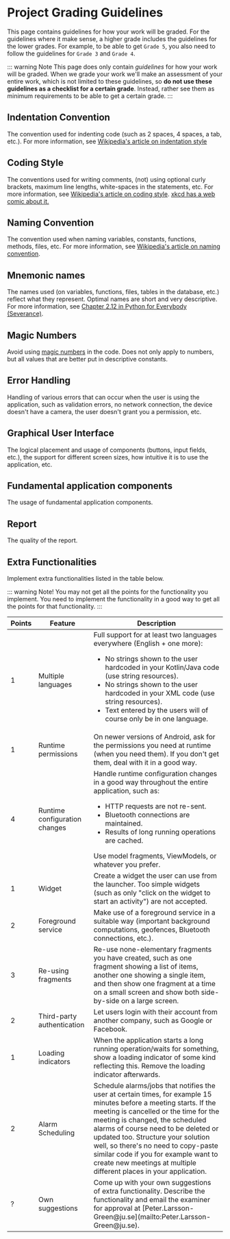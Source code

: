 # Project Grading Guidelines
This page contains guidelines for how your work will be graded. For the guidelines where it make sense, a higher grade includes the guidelines for the lower grades. For example, to be able to get `Grade 5`, you also need to follow the guidelines for `Grade 3` and `Grade 4`.

::: warning Note
This page does only contain *guidelines* for how your work will be graded. When we grade your work we'll make an assessment of your entire work, which is not limited to these guidelines, so **do not use these guidelines as a checklist for a certain grade**. Instead, rather see them as minimum requirements to be able to get a certain grade.
:::

## Indentation Convention
The convention used for indenting code (such as 2 spaces, 4 spaces, a tab, etc.). For more information, see [Wikipedia's article on indentation style](https://en.wikipedia.org/wiki/Indentation_style)

<GradingGuideline
	gradeU="No indentation convention has been used or there exists too many places where the convention has not been followed."
	grade3="The same indentation convention is mostly used, but at a few places the convention has not been followed."
	grade4="Each file correctly use an indentation convention, but different conventions are used in different files, and there's no consistency in when to use which one."
	grade5="The same indentation convention is consistently used across all files of the same type."
/>

## Coding Style
The conventions used for writing comments, (not) using optional curly brackets, maximum line lengths, white-spaces in the statements, etc. For more information, see [Wikipedia's article on coding style](https://en.wikibooks.org/wiki/Computer_Programming/Coding_Style). [xkcd has a web comic about it.](https://xkcd.com/1513/)

<GradingGuideline
	gradeU="No coding style has been used or there exists too many places where the style has not been followed."
	grade3="The same coding style is mostly used, but at a few places the style has not been followed."
	grade4="The same coding style is consistently used in each file, although individual files (even of the same type) use different coding styles."
	grade5="The same coding style is consistently used across all files of the same type."
/>

## Naming Convention
The convention used when naming variables, constants, functions, methods, files, etc. For more information, see [Wikipedia's article on naming convention](https://en.wikipedia.org/wiki/Naming_convention_(programming)).

<GradingGuideline
	gradeU="No naming convention has been used or there exists too many places where the convention has not been followed."
	grade3="The same naming convention is mostly used, but at a few places the convention has not been followed."
	grade4="The same naming convention is consistently used in each file, although individual files (even of the same type) use different naming conventions."
	grade5="The same naming convention is consistently used across all files of the same type."
/>

## Mnemonic names
The names used (on variables, functions, files, tables in the database, etc.) reflect what they represent. Optimal names are short and very descriptive. For more information, see [Chapter 2.12 in Python for Everybody (Severance)](https://eng.libretexts.org/Bookshelves/Computer_Science/Book%3A_Python_for_Everybody_(Severance)/2%3A_Variables%2C_Expressions%2C_and_Statements/2.12%3A_Choosing_Mnemonic_Variable_Names).

<GradingGuideline
	gradeU="Many names are not mnemonic."
	grade3="Many names (at least 90%) are mnemonic."
	grade4="Almost all names (at least 95%) are mnemonic."
	grade5="All names (100%) are mnemonic."
/>

## Magic Numbers
Avoid using [magic numbers](https://en.wikipedia.org/wiki/Magic_number_%28programming%29#Unnamed_numerical_constants) in the code. Does not only apply to numbers, but all values that are better put in descriptive constants.

<GradingGuideline
	gradeU="3 or more magic numbers exist."
	grade3="At most 2 magic numbers exist."
	grade4="At most 1 magic number exists."
	grade5="No magic numbers exist."
/>

## Error Handling
Handling of various errors that can occur when the user is using the application, such as validation errors, no network connection, the device doesn't have a camera, the user doesn't grant you a permission, etc.

<GradingGuideline
	gradeU="Errors are not handled, or the error messages shown are confusing to the user."
	grade3="Handles and display error messages for at least 90% of the errors that can occur."
	grade4="Handles and display error messages for at least 95% of the errors that can occur."
	grade5="Handles and display error messages for all errors that can occur."
/>

## Graphical User Interface
The logical placement and usage of components (buttons, input fields, etc.), the support for different screen sizes, how intuitive it is to use the application, etc.

<GradingGuideline
	gradeU="-"
	grade3="The user understands how to use the application without external instructions."
	grade4="-"
	grade5="-"
/>

## Fundamental application components
The usage of fundamental application components.

<GradingGuideline
	gradeU="-"
	grade3="Fundamental application components are used."
	grade4="Fundamental application components are mostly used properly, such as code belonging in a service is written in a service."
	grade5="Fundamental application components are used properly, including the communication between them (for example no global variables)."
/>

## Report
The quality of the report.

<GradingGuideline
	gradeU="The reader does not get a good understanding of what the project is about (the problem and the solution) nor how the solution works/will be used/has been implemented."
	grade3="The readers gets a good understanding of what the project is about and how the solution works/will be used/has been implemented. Figures are used, they have been numbered and given descriptive captions, and they are referred to from the main text using their figure numbers. The text does not contain obvious spelling mistake nor incomprehensible sentences."
	grade4="Chapters and sub-chapters are properly used to give the report a good structure. The reader can easily find the specific information she's looking for in the expected chapter/sub-chapter."
	grade5="Everything with the report is great."
/>

## Extra Functionalities
Implement extra functionalities listed in the table below.

<GradingGuideline
	gradeU="Not applicable."
	grade3="Implement extra functionalities worth at least 3 points in total."
	grade4="Implement extra functionalities worth at least 7 points in total."
	grade5="Implement extra functionalities worth at least 11 points in total."
/>

::: warning Note!
You may not get all the points for the functionality you implement. You need to implement the functionality in a good way to get all the points for that functionality.
:::

<table>
    <thead>
        <tr>
            <th>Points</th>
            <th>Feature</th>
            <th>Description</th>
        </tr>
    </thead>
    <tbody>
        <tr>
            <td>1</td>
            <td>Multiple languages</td>
            <td>
                Full support for at least two languages everywhere (English + one more):
                <ul>
                    <li>No strings shown to the user hardcoded in your Kotlin/Java code (use string resources).</li>
                    <li>No strings shown to the user hardcoded in your XML code (use string resources).</li>
                    <li>Text entered by the users will of course only be in one language.</li>
                </ul>
            </td>
        </tr>
        <tr>
            <td>1</td>
            <td>Runtime permissions</td>
            <td>On newer versions of Android, ask for the permissions you need at runtime (when you need them). If you don't get them, deal with it in a good way.</td>
        </tr>
        <tr>
            <td>4</td>
            <td>Runtime configuration changes</td>
            <td>
                Handle runtime configuration changes in a good way throughout the entire application, such as:
                <ul>
                    <li>HTTP requests are not re-sent.</li>
                    <li>Bluetooth connections are maintained.</li>
                    <li>Results of long running operations are cached.</li>
                </ul>
                Use model fragments, ViewModels, or whatever you prefer.
            </td>
        </tr>
        <tr>
            <td>1</td>
            <td>Widget</td>
            <td>Create a widget the user can use from the launcher. Too simple widgets (such as only "click on the widget to start an activity") are not accepted.</td>
        </tr>
        <tr>
            <td>2</td>
            <td>Foreground service</td>
            <td>Make use of a foreground service in a suitable way (important background computations, geofences, Bluetooth connections, etc.).</td>
        </tr>
        <tr>
            <td>3</td>
            <td>Re-using fragments</td>
            <td>Re-use none-elementary fragments you have created, such as one fragment showing a list of items, another one showing a single item, and then show one fragment at a time on a small screen and show both side-by-side on a large screen.</td>
        </tr>
        <tr>
            <td>2</td>
            <td>Third-party authentication</td>
            <td>Let users login with their account from another company, such as Google or Facebook.</td>
        </tr>
        <tr>
            <td>1</td>
            <td>Loading indicators</td>
            <td>When the application starts a long running operation/waits for something, show a loading indicator of some kind reflecting this. Remove the loading indicator afterwards.</td>
        </tr>
        <tr>
            <td>2</td>
            <td>Alarm Scheduling</td>
            <td>Schedule alarms/jobs that notifies the user at certain times, for example 15 minutes before a meeting starts. If the meeting is cancelled or the time for the meeting is changed, the scheduled alarms of course need to be deleted or updated too. Structure your solution well, so there's no need to copy-paste similar code if you for example want to create new meetings at multiple different places in your application.</td>
        </tr>
        <tr>
            <td>?</td>
            <td>Own suggestions</td>
            <td>Come up with your own suggestions of extra functionality. Describe the functionality and email the examiner for approval at [Peter.Larsson-Green@ju.se](mailto:Peter.Larsson-Green@ju.se).</td>
        </tr>
    </tbody>
</table>